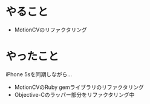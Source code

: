 # やること

* MotionCVのリファクタリング

# やったこと

iPhone 5sを同期しながら…

* MotionCVのRuby gemライブラリのリファクタリング
* Objective-Cのラッパー部分をリファクタリング中
